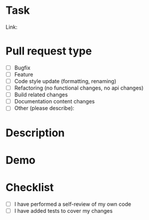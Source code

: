 <!-- PR name example: EA-24 (Development Environment Configuration); EA-31 (Development Scripts) -->

# Task
<!-- Please add link(s) to Jira task(s) related to this PR -->

Link: 

# Pull request type
<!-- Please try to limit your pull request to one type, submit multiple pull requests if needed -->

- [ ] Bugfix
- [ ] Feature
- [ ] Code style update (formatting, renaming)
- [ ] Refactoring (no functional changes, no api changes)
- [ ] Build related changes
- [ ] Documentation content changes
- [ ] Other (please describe):

# Description
<!-- Jira tasks description -->

# Demo
<!-- Add a screenshot or a video demonstration when possible -->

# Checklist
<!-- Go over all the following points, and put an `x` in all the boxes that apply -->
<!-- Example with checkboxes below-->

- [ ] I have performed a self-review of my own code
- [ ] I have added tests to cover my changes
